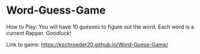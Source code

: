 # Word-Guess-Game
How to Play: You will have 10 guesses to figure out the word. Each word is a current Rapper. Goodluck!

Link to game: https://kschroeder20.github.io/Word-Guess-Game/
